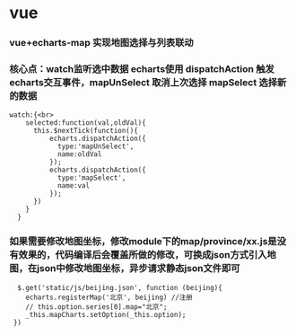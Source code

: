 #  vue
###  vue+echarts-map 实现地图选择与列表联动
### 核心点：watch监听选中数据  echarts使用 dispatchAction 触发echarts交互事件，mapUnSelect 取消上次选择 mapSelect 选择新的数据<br>
```
watch:{<br>
    selected:function(val,oldVal){
      this.$nextTick(function(){
          echarts.dispatchAction({
            type:'mapUnSelect',
            name:oldVal
          });
          echarts.dispatchAction({
            type:'mapSelect',
            name:val
          });
      }) 
    }
  }
```
### 如果需要修改地图坐标，修改module下的map/province/xx.js是没有效果的，代码编译后会覆盖所做的修改，可换成json方式引入地图，在json中修改地图坐标，异步请求静态json文件即可<br>
```
  $.get('static/js/beijing.json', function (beijing){
    echarts.registerMap('北京', beijing) //注册
    // this.option.series[0].map="北京";
    _this.mapCharts.setOption(_this.option);   
 }) 
```
